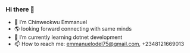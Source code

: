### Hi there 👋

- 🔭 I’m Chinweokwu Emmanuel
- 🌎 looking forward connecting with same minds
- 🌱 I’m currently learning dotnet development
- 📫 How to reach me: emmanuelodel75@gmail.com, +2348121669013
